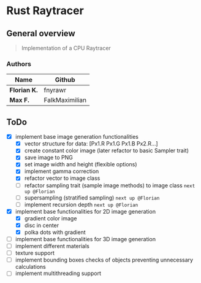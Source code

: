 # Rust Raytracer

## General overview
> Implementation of a CPU Raytracer

### Authors
| Name           | Github  |
|----------------|---------|
| **Florian K.** | fnyrawr |
| **Max F.**     | FalkMaximilian    |

## ToDo
- [x] implement base image generation functionalities
  - [x] vector structure for data: [Px1.R Px1.G Px1.B Px2.R...]
  - [x] create constant color image (later refactor to basic Sampler trait)
  - [x] save image to PNG
  - [x] set image width and height (flexible options)
  - [x] implement gamma correction
  - [x] refactor vector to image class
  - [ ] refactor sampling trait (sample image methods) to image class `next up @Florian`
  - [ ] supersampling (stratified sampling) `next up @Florian`
  - [ ] implement recursion depth `next up @Florian`
- [x] implement base functionalities for 2D image generation
  - [x] gradient color image
  - [x] disc in center
  - [x] polka dots with gradient
- [ ] implement base functionalities for 3D image generation
- [ ] implement different materials
- [ ] texture support
- [ ] implement bounding boxes checks of objects preventing unnecessary calculations
- [ ] implement multithreading support

